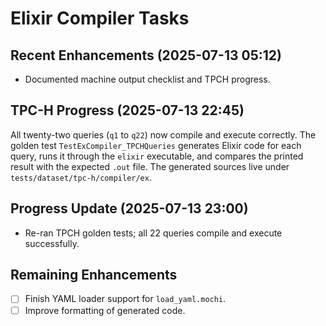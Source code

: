 # Elixir Compiler Tasks

## Recent Enhancements (2025-07-13 05:12)
- Documented machine output checklist and TPCH progress.

## TPC-H Progress (2025-07-13 22:45)
All twenty-two queries (`q1` to `q22`) now compile and execute correctly. The
golden test `TestExCompiler_TPCHQueries` generates Elixir code for each query,
runs it through the `elixir` executable, and compares the printed result with
the expected `.out` file. The generated sources live under
`tests/dataset/tpc-h/compiler/ex`.

## Progress Update (2025-07-13 23:00)
- Re-ran TPCH golden tests; all 22 queries compile and execute successfully.
## Remaining Enhancements
- [ ] Finish YAML loader support for `load_yaml.mochi`.
- [ ] Improve formatting of generated code.
